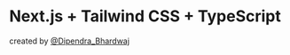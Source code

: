 # Next.js + Tailwind CSS + TypeScript

created by [@Dipendra_Bhardwaj](https://github.com/Dipendra-creator/DeltaX)
